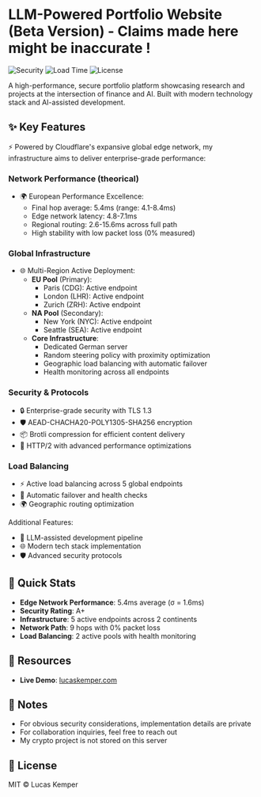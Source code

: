 # LLM-Powered Portfolio Website (Beta Version) - Claims made here might be inaccurate !

![Security](https://img.shields.io/badge/Security-A+-darkgreen) ![Load Time](https://img.shields.io/badge/Load%20Time-<10ms-brightgreen) ![License](https://img.shields.io/badge/License-MIT-blue)

A high-performance, secure portfolio platform showcasing research and projects at the intersection of finance and AI. Built with modern technology stack and AI-assisted development.

## ✨ Key Features

⚡ Powered by Cloudflare's expansive global edge network, my infrastructure aims to deliver enterprise-grade performance:

### Network Performance (theorical)
- 🌍 European Performance Excellence:
  - Final hop average: 5.4ms (range: 4.1-8.4ms)
  - Edge network latency: 4.8-7.1ms
  - Regional routing: 2.6-15.6ms across full path
  - High stability with low packet loss (0% measured)

### Global Infrastructure
- 🌐 Multi-Region Active Deployment:
  - **EU Pool** (Primary):
    - Paris (CDG): Active endpoint
    - London (LHR): Active endpoint
    - Zurich (ZRH): Active endpoint
  - **NA Pool** (Secondary):
    - New York (NYC): Active endpoint
    - Seattle (SEA): Active endpoint
  - **Core Infrastructure**:
    - Dedicated German server
    - Random steering policy with proximity optimization
    - Geographic load balancing with automatic failover
    - Health monitoring across all endpoints

### Security & Protocols
- 🔒 Enterprise-grade security with TLS 1.3
- 🛡️ AEAD-CHACHA20-POLY1305-SHA256 encryption
- 📦 Brotli compression for efficient content delivery
- 🚀 HTTP/2 with advanced performance optimizations

### Load Balancing
- ⚡ Active load balancing across 5 global endpoints
- 🔄 Automatic failover and health checks
- 🌍 Geographic routing optimization

Additional Features:
- 🤖 LLM-assisted development pipeline
- 🌐 Modern tech stack implementation
- 🛡️ Advanced security protocols 

## 🚀 Quick Stats
- **Edge Network Performance**: 5.4ms average (σ = 1.6ms)
- **Security Rating**: A+
- **Infrastructure**: 5 active endpoints across 2 continents
- **Network Path**: 9 hops with 0% packet loss
- **Load Balancing**: 2 active pools with health monitoring

## 🔗 Resources
- **Live Demo**: [lucaskemper.com](https://lucaskemper.com)

## 📝 Notes
- For obvious security considerations, implementation details are private
- For collaboration inquiries, feel free to reach out
- My crypto project is not stored on this server

## 📜 License
MIT © Lucas Kemper
